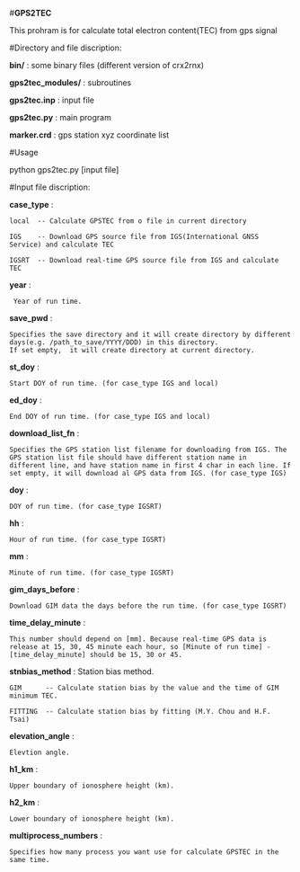#__GPS2TEC__

This prohram is for calculate total electron content(TEC) from gps signal



#Directory and file discription:

__bin/__  : some binary files (different version of crx2rnx)

__gps2tec_modules/__  : subroutines

__gps2tec.inp__ :  input file 

__gps2tec.py__  : main program 

__marker.crd__  : gps station xyz coordinate list 

#Usage

python gps2tec.py [input file]

#Input file discription:

__case_type__  : 

    local  -- Calculate GPSTEC from o file in current directory

    IGS    -- Download GPS source file from IGS(International GNSS Service) and calculate TEC
                        
    IGSRT  -- Download real-time GPS source file from IGS and calculate TEC
            
__year__     : 

     Year of run time.
     
__save_pwd__ : 

    Specifies the save directory and it will create directory by different days(e.g. /path_to_save/YYYY/DDD) in this directory.
    If set empty,  it will create directory at current directory.

__st_doy__  : 

    Start DOY of run time. (for case_type IGS and local)

__ed_doy__  : 

    End DOY of run time. (for case_type IGS and local)

__download_list_fn__ : 

    Specifies the GPS station list filename for downloading from IGS. The GPS station list file should have different station name in   different line, and have station name in first 4 char in each line. If set empty, it will download al GPS data from IGS. (for case_type IGS)


__doy__ : 

    DOY of run time. (for case_type IGSRT)

__hh__  : 

    Hour of run time. (for case_type IGSRT)
 
__mm__  : 

    Minute of run time. (for case_type IGSRT)

__gim_days_before__   : 

    Download GIM data the days before the run time. (for case_type IGSRT)

__time_delay_minute__ : 

    This number should depend on [mm]. Because real-time GPS data is release at 15, 30, 45 minute each hour, so [Minute of run time] - [time_delay_minute] should be 15, 30 or 45.

__stnbias_method__ : Station bias method.

    GIM      -- Calculate station bias by the value and the time of GIM minimum TEC.
                     
    FITTING  -- Calculate station bias by fitting (M.Y. Chou and H.F. Tsai)
                     
__elevation_angle__ : 

    Elevtion angle.

__h1_km__  : 

    Upper boundary of ionosphere height (km). 

__h2_km__  : 

    Lower boundary of ionosphere height (km).

__multiprocess_numbers__ : 

    Specifies how many process you want use for calculate GPSTEC in the same time.
